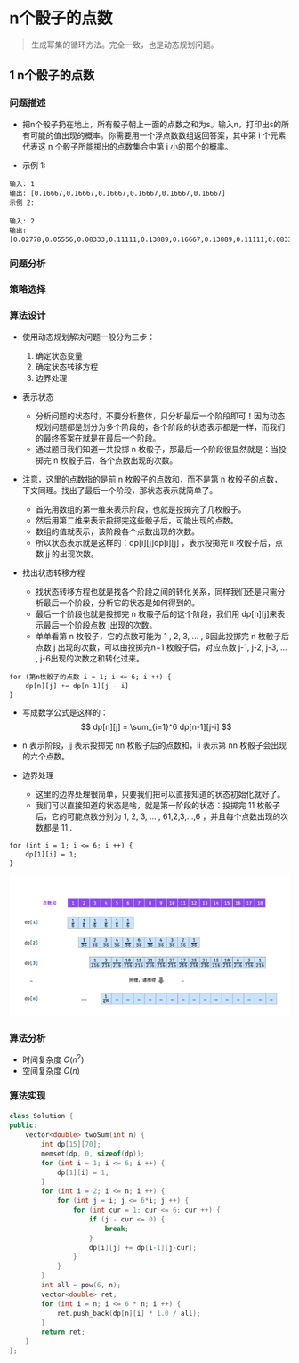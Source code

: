 # n个骰子的点数

> 生成幂集的循环方法。完全一致，也是动态规划问题。

## 1 n个骰子的点数

### 问题描述

* 把n个骰子扔在地上，所有骰子朝上一面的点数之和为s。输入n，打印出s的所有可能的值出现的概率。你需要用一个浮点数数组返回答案，其中第 i 个元素代表这 n 个骰子所能掷出的点数集合中第 i 小的那个的概率。

* 示例 1:
```
输入: 1
输出: [0.16667,0.16667,0.16667,0.16667,0.16667,0.16667]
示例 2:

输入: 2
输出: [0.02778,0.05556,0.08333,0.11111,0.13889,0.16667,0.13889,0.11111,0.08333,0.05556,0.02778]
```

### 问题分析


### 策略选择


### 算法设计

* 使用动态规划解决问题一般分为三步：
  1. 确定状态变量
  2. 确定状态转移方程
  3. 边界处理


* 表示状态
  * 分析问题的状态时，不要分析整体，只分析最后一个阶段即可！因为动态规划问题都是划分为多个阶段的，各个阶段的状态表示都是一样，而我们的最终答案在就是在最后一个阶段。
  * 通过题目我们知道一共投掷 n 枚骰子，那最后一个阶段很显然就是：当投掷完 n 枚骰子后，各个点数出现的次数。
* 注意，这里的点数指的是前 n 枚骰子的点数和，而不是第 n 枚骰子的点数，下文同理。找出了最后一个阶段，那状态表示就简单了。
  * 首先用数组的第一维来表示阶段，也就是投掷完了几枚骰子。
  * 然后用第二维来表示投掷完这些骰子后，可能出现的点数。
  * 数组的值就表示，该阶段各个点数出现的次数。
  * 所以状态表示就是这样的：dp[i][j]dp[i][j] ，表示投掷完 ii 枚骰子后，点数 jj 的出现次数。
* 找出状态转移方程
  * 找状态转移方程也就是找各个阶段之间的转化关系，同样我们还是只需分析最后一个阶段，分析它的状态是如何得到的。
  * 最后一个阶段也就是投掷完 n 枚骰子后的这个阶段，我们用 dp[n][j]来表示最后一个阶段点数 j出现的次数。
  * 单单看第 n 枚骰子，它的点数可能为 1 , 2, 3, ... , 6因此投掷完 n 枚骰子后点数 j 出现的次数，可以由投掷完n−1 枚骰子后，对应点数 j-1, j-2, j-3, ... , j-6出现的次数之和转化过来。

```
for (第n枚骰子的点数 i = 1; i <= 6; i ++) {
    dp[n][j] += dp[n-1][j - i]
}
```
  * 写成数学公式是这样的：
$$
dp[n][j] = \sum_{i=1}^6 dp[n-1][j-i]
$$
  * n 表示阶段，jj 表示投掷完 nn 枚骰子后的点数和，ii 表示第 nn 枚骰子会出现的六个点数。

* 边界处理
  * 这里的边界处理很简单，只要我们把可以直接知道的状态初始化就好了。
  * 我们可以直接知道的状态是啥，就是第一阶段的状态：投掷完 11 枚骰子后，它的可能点数分别为 1, 2, 3, ... , 61,2,3,...,6 ，并且每个点数出现的次数都是 11 .

```
for (int i = 1; i <= 6; i ++) {
    dp[1][i] = 1;
}
```

![](image/2021-03-29-09-47-50.png)

### 算法分析
* 时间复杂度 $O(n ^ 2)$
* 空间复杂度 $O(n)$
### 算法实现

```C++
class Solution {
public:
    vector<double> twoSum(int n) {
        int dp[15][70];
        memset(dp, 0, sizeof(dp));
        for (int i = 1; i <= 6; i ++) {
            dp[1][i] = 1;
        }
        for (int i = 2; i <= n; i ++) {
            for (int j = i; j <= 6*i; j ++) {
                for (int cur = 1; cur <= 6; cur ++) {
                    if (j - cur <= 0) {
                        break;
                    }
                    dp[i][j] += dp[i-1][j-cur];
                }
            }
        }
        int all = pow(6, n);
        vector<double> ret;
        for (int i = n; i <= 6 * n; i ++) {
            ret.push_back(dp[n][i] * 1.0 / all);
        }
        return ret;
    }
}; 
```